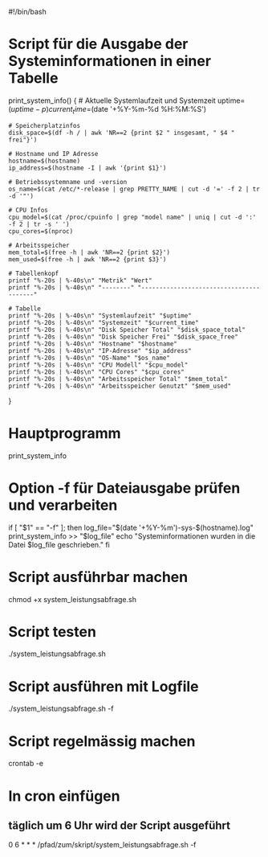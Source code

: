 #!/bin/bash

# Script für die Ausgabe der Systeminformationen in einer Tabelle
print_system_info() {
    # Aktuelle Systemlaufzeit und Systemzeit
    uptime=$(uptime -p)
    current_time=$(date '+%Y-%m-%d %H:%M:%S')

    # Speicherplatzinfos
    disk_space=$(df -h / | awk 'NR==2 {print $2 " insgesamt, " $4 " frei"}')

    # Hostname und IP Adresse
    hostname=$(hostname)
    ip_address=$(hostname -I | awk '{print $1}')

    # Betriebssystemname und -version
    os_name=$(cat /etc/*-release | grep PRETTY_NAME | cut -d '=' -f 2 | tr -d '"')

    # CPU Infos
    cpu_model=$(cat /proc/cpuinfo | grep "model name" | uniq | cut -d ':' -f 2 | tr -s ' ')
    cpu_cores=$(nproc)

    # Arbeitsspeicher
    mem_total=$(free -h | awk 'NR==2 {print $2}')
    mem_used=$(free -h | awk 'NR==2 {print $3}')

    # Tabellenkopf
    printf "%-20s | %-40s\n" "Metrik" "Wert"
    printf "%-20s | %-40s\n" "--------" "----------------------------------------"

    # Tabelle
    printf "%-20s | %-40s\n" "Systemlaufzeit" "$uptime"
    printf "%-20s | %-40s\n" "Systemzeit" "$current_time"
    printf "%-20s | %-40s\n" "Disk Speicher Total" "$disk_space_total"
    printf "%-20s | %-40s\n" "Disk Speicher Frei" "$disk_space_free"
    printf "%-20s | %-40s\n" "Hostname" "$hostname"
    printf "%-20s | %-40s\n" "IP-Adresse" "$ip_address"
    printf "%-20s | %-40s\n" "OS-Name" "$os_name"
    printf "%-20s | %-40s\n" "CPU Modell" "$cpu_model"
    printf "%-20s | %-40s\n" "CPU Cores" "$cpu_cores"
    printf "%-20s | %-40s\n" "Arbeitsspeicher Total" "$mem_total"
    printf "%-20s | %-40s\n" "Arbeitsspeicher Genutzt" "$mem_used"
}

# Hauptprogramm
print_system_info

# Option -f für Dateiausgabe prüfen und verarbeiten
if [ "$1" == "-f" ]; then
    log_file="$(date '+%Y-%m')-sys-$(hostname).log"
    print_system_info >> "$log_file"
    echo "Systeminformationen wurden in die Datei $log_file geschrieben."
fi


# Script ausführbar machen
chmod +x system_leistungsabfrage.sh

# Script testen
./system_leistungsabfrage.sh

# Script ausführen mit Logfile
./system_leistungsabfrage.sh -f

# Script regelmässig machen
crontab -e

# In cron einfügen
## täglich um 6 Uhr wird der Script ausgeführt
0 6 * * * /pfad/zum/skript/system_leistungsabfrage.sh -f



